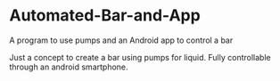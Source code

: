 # Automated-Bar-and-App
A program to use pumps and an Android app to control a bar


Just a concept to create a bar using pumps for liquid. Fully controllable through an android smartphone.
